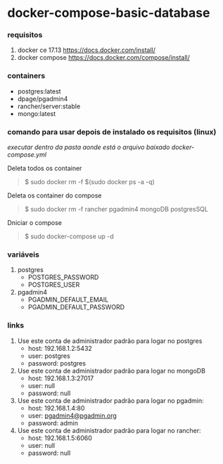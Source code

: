 # docker-compose-basic-database

### requisitos
  1. docker ce 17.13 https://docs.docker.com/install/ 
  1. docker compose https://docs.docker.com/compose/install/

### containers
  * postgres:latest
  * dpage/pgadmin4
  * rancher/server:stable
  * mongo:latest

### comando para usar depois de instalado os requisitos (linux)

 _executar dentro da pasta aonde está o arquivo baixado docker-compose.yml_

Deleta todos os container
> $ sudo docker rm -f $(sudo docker ps -a -q)
  
Deleta os container do compose
> $ sudo docker rm -f rancher pgadmin4 mongoDB postgresSQL
  
Dniciar o compose 
> $ sudo docker-compose up -d 
  
### variáveis

1. postgres
   * POSTGRES_PASSWORD 
   * POSTGRES_USER 
1. pgadmin4
   * PGADMIN_DEFAULT_EMAIL
   * PGADMIN_DEFAULT_PASSWORD


### links
  
1. Use este conta de administrador padrão para logar no postgres
   * host: 192.168.1.2:5432
   * user: postgres
   * password: postgres
1. Use este conta de administrador padrão para logar no mongoDB
   * host: 192.168.1.3:27017
   * user: null
   * password: null
1. Use este conta de administrador padrão para logar no pgadmin:
   * host: 192.168.1.4:80
   * user: pgadmin4@pgadmin.org
   * password: admin
1. Use este conta de administrador padrão para logar no rancher:
   * host: 192.168.1.5:6060
   * user: null
   * password: null
